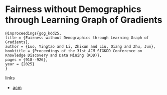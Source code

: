 # Fairness without Demographics through Learning Graph of Gradients

```
@inproceedings{gog_kdd25,
title = {Fairness without Demographics through Learning Graph of Gradients},
author = {Luo, Yingtao and Li, Zhixun and Liu, Qiang and Zhu, Jun},
booktitle = {Proceedings of the 31st ACM SIGKDD Conference on Knowledge Discovery and Data Mining (KDD)},
pages = {918--926},
year = {2025}
}
```

links
- [acm](https://dl.acm.org/doi/10.1145/3690624.3709160)
